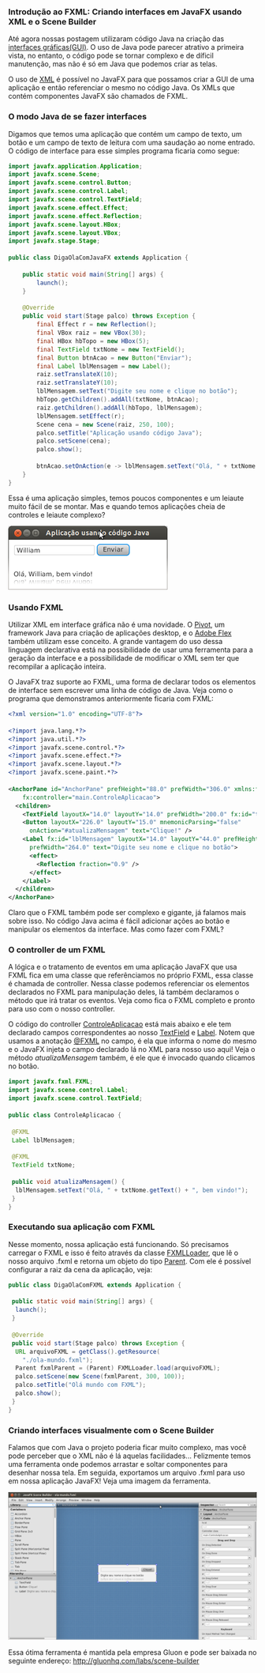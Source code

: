### Introdução ao FXML: Criando interfaces em JavaFX usando XML e o Scene Builder

Até agora nossas postagem utilizaram código Java na criação das [interfaces gráficas\(GUI\)](http://pt.wikipedia.org/wiki/Interface_gr%C3%A1fica_do_utilizador). O uso de Java  pode parecer atrativo a primeira vista, no entanto, o código pode se tornar complexo e de díficil manutenção, mas não é só em Java que podemos criar as telas.

O uso de [XML](http://www.w3schools.com/xml/) é possível no JavaFX para que possamos criar a GUI de uma aplicação e então referenciar o mesmo no código Java. Os XMLs que contém componentes JavaFX são chamados de FXML.

### O modo Java de se fazer interfaces

Digamos que temos uma aplicação que contém um campo de texto, um botão e um campo de texto de leitura com uma saudação ao nome entrado. O código de interface para esse simples programa ficaria como segue:

```java
import javafx.application.Application;
import javafx.scene.Scene;
import javafx.scene.control.Button;
import javafx.scene.control.Label;
import javafx.scene.control.TextField;
import javafx.scene.effect.Effect;
import javafx.scene.effect.Reflection;
import javafx.scene.layout.HBox;
import javafx.scene.layout.VBox;
import javafx.stage.Stage;

public class DigaOlaComJavaFX extends Application {

    public static void main(String[] args) {
        launch();
    }

    @Override
    public void start(Stage palco) throws Exception {
        final Effect r = new Reflection();
        final VBox raiz = new VBox(30);
        final HBox hbTopo = new HBox(5);
        final TextField txtNome = new TextField();
        final Button btnAcao = new Button("Enviar");
        final Label lblMensagem = new Label();
        raiz.setTranslateX(10);
        raiz.setTranslateY(10);
        lblMensagem.setText("Digite seu nome e clique no botão");
        hbTopo.getChildren().addAll(txtNome, btnAcao);
        raiz.getChildren().addAll(hbTopo, lblMensagem);
        lblMensagem.setEffect(r);
        Scene cena = new Scene(raiz, 250, 100);
        palco.setTitle("Aplicação usando código Java");
        palco.setScene(cena);
        palco.show();

        btnAcao.setOnAction(e -> lblMensagem.setText("Olá, " + txtNome.getText() + ", bem vindo!"));
    }
}
```

Essa é uma aplicação simples, temos poucos componentes e um leiaute muito fácil de se montar. Mas e quando temos aplicações cheia de controles e leiaute complexo?

![](/imagens/telas/appjavaSimples.png)

### Usando FXML

Utilizar XML em interface gráfica não é uma novidade. O [Pivot](https://pivot.apache.org/), um framework Java para criação de aplicações desktop, e o [Adobe Flex](http://www.adobe.com/products/flex.html) também utilizam esse conceito. A grande vantagem do uso dessa linguagem declarativa está na possibilidade de usar uma ferramenta para a geração da interface e a possibilidade de modificar o XML sem ter que recompilar a aplicação inteira.

O JavaFX traz suporte ao FXML, uma forma de declarar todos os elementos de interface sem escrever uma linha de código de Java. Veja como o programa que demonstramos anteriormente ficaria com FXML:

```xml
<?xml version="1.0" encoding="UTF-8"?>

<?import java.lang.*?>
<?import java.util.*?>
<?import javafx.scene.control.*?>
<?import javafx.scene.effect.*?>
<?import javafx.scene.layout.*?>
<?import javafx.scene.paint.*?>

<AnchorPane id="AnchorPane" prefHeight="88.0" prefWidth="306.0" xmlns:fx="http://javafx.com/fxml" 
    fx:controller="main.ControleAplicacao">
  <children>
    <TextField layoutX="14.0" layoutY="14.0" prefWidth="200.0" fx:id="txtNome" />
    <Button layoutX="226.0" layoutY="15.0" mnemonicParsing="false" 
      onAction="#atualizaMensagem" text="Clique!" />
    <Label fx:id="lblMensagem" layoutX="14.0" layoutY="44.0" prefHeight="21.0" 
      prefWidth="264.0" text="Digite seu nome e clique no botão">
      <effect>
        <Reflection fraction="0.9" />
      </effect>
    </Label>
  </children>
</AnchorPane>
```

Claro que o FXML também pode ser complexo e gigante, já falamos mais sobre isso. No código Java acima é fácil adicionar ações ao botão e manipular os elementos da interface. Mas como fazer com FXML?

### O controller de um FXML

A lógica e o tratamento de eventos em uma aplicação JavaFX que usa FXML fica em uma classe que referênciamos no próprio FXML, essa classe é chamada de controller. Nessa classe podemos referenciar os elementos declarados no FXML para manipulação deles, lá também declaramos o método que irá tratar os eventos. Veja como fica o FXML completo e pronto para uso com o nosso controller.

O código do controller [ControleAplicacao](https://github.com/jesuino/javafx-basic-tutorials/blob/master/blog-javafx/post-11-fxml/src/main/ControleAplicacao.java) está mais abaixo e ele tem declarado campos correspondentes ao nosso [TextField](http://aprendendo-javafx.blogspot.com.br/2012/07/controles-basicos-de-interface-i.html) e [Label](http://aprendendo-javafx.blogspot.com.br/2012/07/controles-basicos-de-interface-i.html). Notem que usamos a anotação [@FXML](http://docs.oracle.com/javafx/2/api/javafx/fxml/FXML.html) no campo, é ela que informa o nome do mesmo e o JavaFX injeta o campo declarado lá no XML para nosso uso aqui! Veja o método _atualizaMensagem_ também, é ele que é invocado quando clicamos no botão.

```java
import javafx.fxml.FXML;
import javafx.scene.control.Label;
import javafx.scene.control.TextField;

public class ControleAplicacao {

 @FXML
 Label lblMensagem;

 @FXML
 TextField txtNome;

 public void atualizaMensagem() {
  lblMensagem.setText("Olá, " + txtNome.getText() + ", bem vindo!");
 }
}
```

### Executando sua aplicação com FXML

Nesse momento, nossa aplicação está funcionando. Só precisamos carregar o FXML e isso é feito através da classe [FXMLLoader](http://docs.oracle.com/javafx/2/api/javafx/fxml/FXMLLoader.html), que lê o nosso arquivo .fxml e retorna um objeto do tipo [Parent](http://docs.oracle.com/javafx/2/api/javafx/scene/Parent.html). Com ele é possível configurar a raiz da cena da aplicação, veja:

```java
public class DigaOlaComFXML extends Application {

 public static void main(String[] args) {
  launch(); 
 }

 @Override
 public void start(Stage palco) throws Exception {
  URL arquivoFXML = getClass().getResource(
    "./ola-mundo.fxml");
  Parent fxmlParent = (Parent) FXMLLoader.load(arquivoFXML);
  palco.setScene(new Scene(fxmlParent, 300, 100));
  palco.setTitle("Olá mundo com FXML");
  palco.show();
 }
}
```

### Criando interfaces visualmente com o Scene Builder

Falamos que com Java o projeto poderia ficar muito complexo, mas você pode perceber que o XML não é lá aquelas facilidades... Felizmente temos uma ferramenta onde podemos arrastar e soltar componentes para desenhar nossa tela. Em seguida, exportamos um arquivo .fxml para uso em nossa aplicação JavaFX! Veja uma imagem da ferramenta.

![](/imagens/telas/scene-builder.png)

Essa ótima ferramenta é mantida pela empresa Gluon e pode ser baixada no seguinte endereço: http://gluonhq.com/labs/scene-builder

